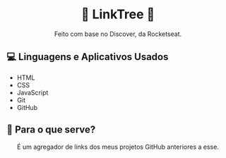 <h1 align="center">🌳 LinkTree 🌳</h1>

<p align="center">
Feito com base no Discover, da Rocketseat.</p>

## 💻 Linguagens e Aplicativos Usados

<ul>
<li>HTML</li>
<li>CSS</li>
<li>JavaScript</li>
<li>Git</li>
<li>GitHub</li>
</ul>

## 📝 Para o que serve?

<p align="center">É um agregador de links dos meus projetos GitHub anteriores a esse.</p>